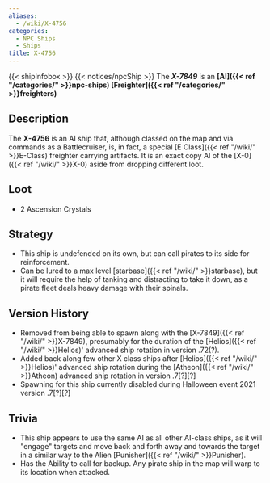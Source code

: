 ```yaml
---
aliases:
  - /wiki/X-4756
categories:
  - NPC Ships
  - Ships
title: X-4756
---
```


{{< shipInfobox >}} {{< notices/npcShip >}} The **_X-7849_** is an **[AI]({{< ref "/categories/" >}}npc-ships) [Freighter]({{< ref "/categories/" >}}freighters)**

## Description

The **X-4756** is an AI ship that, although classed on the map and via commands as a Battlecruiser, is, in fact, a special [E Class]({{< ref "/wiki/" >}}E-Class) freighter carrying artifacts. It is an exact copy AI of the [X-0]({{< ref "/wiki/" >}}X-0) aside from dropping different loot.

## Loot

- 2 Ascension Crystals

## Strategy

- This ship is undefended on its own, but can call pirates to its side for reinforcement.
- Can be lured to a max level [starbase]({{< ref "/wiki/" >}}starbase), but it will require the help of tanking and distracting to take it down, as a pirate fleet deals heavy damage with their spinals.

## Version History

- Removed from being able to spawn along with the [X-7849]({{< ref "/wiki/" >}}X-7849), presumably for the duration of the [Helios]({{< ref "/wiki/" >}}Helios)' advanced ship rotation in version .72(?).
- Added back along few other X class ships after [Helios]({{< ref "/wiki/" >}}Helios)' advanced ship rotation during the [Atheon]({{< ref "/wiki/" >}}Atheon) advanced ship rotation in version .7[?][?]
- Spawning for this ship currently disabled during Halloween event 2021 version .7[?][?]

## Trivia

- This ship appears to use the same AI as all other AI-class ships, as it will "engage" targets and move back and forth away and towards the target in a similar way to the Alien [Punisher]({{< ref "/wiki/" >}}Punisher).
- Has the Ability to call for backup. Any pirate ship in the map will warp to its location when attacked.
